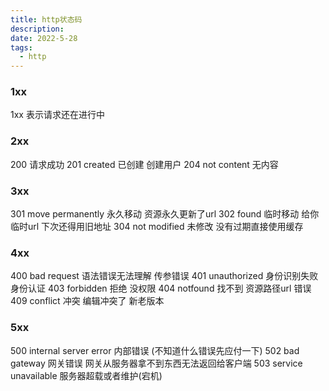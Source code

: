```yaml
---
title: http状态码
description: 
date: 2022-5-28
tags:
  - http
---
```

### 1xx

1xx 表示请求还在进行中

### 2xx

200 请求成功
201 created 已创建 创建用户
204 not content 无内容

### 3xx
301 move permanently 永久移动 资源永久更新了url
302 found 临时移动 给你临时url 下次还得用旧地址
304 not modified 未修改 没有过期直接使用缓存

### 4xx
400 bad request 语法错误无法理解 传参错误
401 unauthorized 身份识别失败 身份认证
403 forbidden 拒绝 没权限
404 notfound 找不到 资源路径url 错误
409 conflict 冲突 编辑冲突了 新老版本

### 5xx
500 internal server error 内部错误 (不知道什么错误先应付一下)
502 bad gateway 网关错误 网关从服务器拿不到东西无法返回给客户端
503 service unavailable 服务器超载或者维护(宕机)
